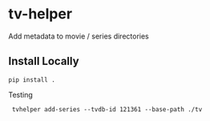 # tv-helper
Add metadata to movie / series directories

## Install Locally
```
pip install .
```

Testing
```
 tvhelper add-series --tvdb-id 121361 --base-path ./tv
```
